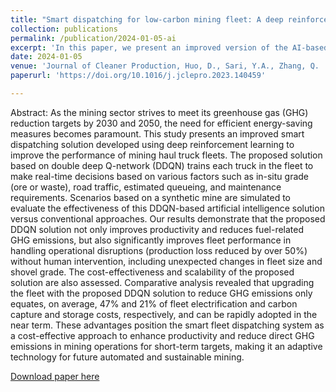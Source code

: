```yaml
---
title: "Smart dispatching for low-carbon mining fleet: A deep reinforcement learning approach"
collection: publications
permalink: /publication/2024-01-05-ai
excerpt: 'In this paper, we present an improved version of the AI-based (deep Q-network) smart dispatching system for reducing GHG emissions from mining fleets, we also highlight AI's low cost and near-term feasibility in decarbonization as compared to electrification and carbon capture storage'
date: 2024-01-05
venue: 'Journal of Cleaner Production, Huo, D., Sari, Y.A., Zhang, Q. '
paperurl: 'https://doi.org/10.1016/j.jclepro.2023.140459'

---
```

Abstract: As the mining sector strives to meet its greenhouse gas (GHG) reduction targets by 2030 and 2050, the need for efficient energy-saving measures becomes paramount. This study presents an improved smart dispatching solution developed using deep reinforcement learning to improve the performance of mining haul truck fleets. The proposed solution based on double deep Q-network (DDQN) trains each truck in the fleet to make real-time decisions based on various factors such as in-situ grade (ore or waste), road traffic, estimated queueing, and maintenance requirements. Scenarios based on a synthetic mine are simulated to evaluate the effectiveness of this DDQN-based artificial intelligence solution versus conventional approaches. Our results demonstrate that the proposed DDQN solution not only improves productivity and reduces fuel-related GHG emissions, but also significantly improves fleet performance in handling operational disruptions (production loss reduced by over 50%) without human intervention, including unexpected changes in fleet size and shovel grade. The cost-effectiveness and scalability of the proposed solution are also assessed. Comparative analysis revealed that upgrading the fleet with the proposed DDQN solution to reduce GHG emissions only equates, on average, 47% and 21% of fleet electrification and carbon capture and storage costs, respectively, and can be rapidly adopted in the near term. These advantages position the smart fleet dispatching system as a cost-effective approach to enhance productivity and reduce direct GHG emissions in mining operations for short-term targets, making it an adaptive technology for future automated and sustainable mining.

[Download paper here](https://doi.org/10.1016/j.jclepro.2023.140459)

